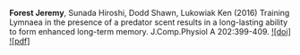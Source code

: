 
**Forest Jeremy**, Sunada Hiroshi, Dodd Shawn, Lukowiak Ken (2016) Training Lymnaea in the presence of a predator scent results in a long-lasting ability to form enhanced long-term memory. J.Comp.Physiol A 202:399-409. [![doi]](https://doi.org/10.1007/s00359-016-1086-z) [![pdf]](/Papers/Forest2016.pdf)
